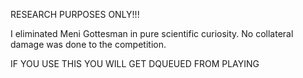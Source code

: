 RESEARCH PURPOSES ONLY!!!

I eliminated Meni Gottesman in pure scientific curiosity.
No collateral damage was done to the competition.

IF YOU USE THIS YOU WILL GET DQUEUED FROM PLAYING
